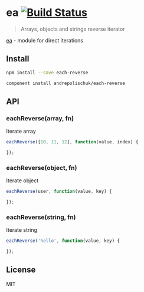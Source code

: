 # ea [![Build Status][travis-image]][travis-url]

  > Arrays, objects and strings reverse iterator

  [ea][ea] - module for direct iterations

## Install

```sh
npm install --save each-reverse
```

```sh
component install andrepolischuk/each-reverse
```

## API

### eachReverse(array, fn)

  Iterate array

```js
eachReverse([10, 11, 12], function(value, index) {

});
```

### eachReverse(object, fn)

  Iterate object

```js
eachReverse(user, function(value, key) {

});
```

### eachReverse(string, fn)

  Iterate string

```js
eachReverse('hello', function(value, key) {

});
```

## License

  MIT

[travis-url]: https://travis-ci.org/andrepolischuk/each-reverse
[travis-image]: https://travis-ci.org/andrepolischuk/each-reverse.svg?branch=master

[ea]: https://github.com/andrepolischuk/ea
